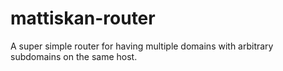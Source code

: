 # mattiskan-router
A super simple router for having multiple domains with arbitrary subdomains on the same host.
